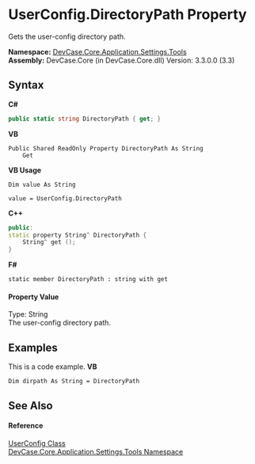 # UserConfig.DirectoryPath Property 
 

Gets the user-config directory path.

**Namespace:**&nbsp;<a href="N_DevCase_Core_Application_Settings_Tools">DevCase.Core.Application.Settings.Tools</a><br />**Assembly:**&nbsp;DevCase.Core (in DevCase.Core.dll) Version: 3.3.0.0 (3.3)

## Syntax

**C#**<br />
``` C#
public static string DirectoryPath { get; }
```

**VB**<br />
``` VB
Public Shared ReadOnly Property DirectoryPath As String
	Get
```

**VB Usage**<br />
``` VB Usage
Dim value As String

value = UserConfig.DirectoryPath

```

**C++**<br />
``` C++
public:
static property String^ DirectoryPath {
	String^ get ();
}
```

**F#**<br />
``` F#
static member DirectoryPath : string with get

```


#### Property Value
Type: String<br />The user-config directory path.

## Examples
This is a code example. 
**VB**<br />
``` VB
Dim dirpath As String = DirectoryPath
```


## See Also


#### Reference
<a href="T_DevCase_Core_Application_Settings_Tools_UserConfig">UserConfig Class</a><br /><a href="N_DevCase_Core_Application_Settings_Tools">DevCase.Core.Application.Settings.Tools Namespace</a><br />